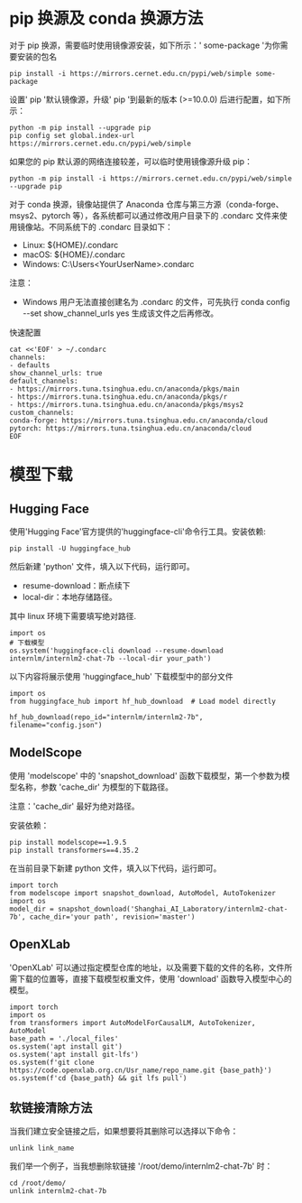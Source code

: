 # pip 换源及 conda 换源方法
对于 pip 换源，需要临时使用镜像源安装，如下所示：' some-package '为你需要安装的包名

	pip install -i https://mirrors.cernet.edu.cn/pypi/web/simple some-package

设置' pip '默认镜像源，升级' pip '到最新的版本 (>=10.0.0) 后进行配置，如下所示：

	python -m pip install --upgrade pip
	pip config set global.index-url   https://mirrors.cernet.edu.cn/pypi/web/simple
  
如果您的 pip 默认源的网络连接较差，可以临时使用镜像源升级 pip：

	python -m pip install -i https://mirrors.cernet.edu.cn/pypi/web/simple --upgrade pip
 
对于 conda 换源，镜像站提供了 Anaconda 仓库与第三方源（conda-forge、msys2、pytorch 等），各系统都可以通过修改用户目录下的 .condarc 文件来使用镜像站。不同系统下的 .condarc 目录如下：

* Linux: ${HOME}/.condarc
* macOS: ${HOME}/.condarc
* Windows: C:\Users\<YourUserName>\.condarc
  
注意：

* Windows 用户无法直接创建名为 .condarc 的文件，可先执行 conda config --set show_channel_urls yes 生成该文件之后再修改。
  
快速配置

	cat <<'EOF' > ~/.condarc
	channels:
	- defaults
	show_channel_urls: true
	default_channels:
	- https://mirrors.tuna.tsinghua.edu.cn/anaconda/pkgs/main
	- https://mirrors.tuna.tsinghua.edu.cn/anaconda/pkgs/r
	- https://mirrors.tuna.tsinghua.edu.cn/anaconda/pkgs/msys2
	custom_channels:
	conda-forge: https://mirrors.tuna.tsinghua.edu.cn/anaconda/cloud
	pytorch: https://mirrors.tuna.tsinghua.edu.cn/anaconda/cloud
	EOF

# 模型下载

## Hugging Face 
使用'Hugging Face'官方提供的'huggingface-cli'命令行工具。安装依赖:

	pip install -U huggingface_hub
 
然后新建 'python' 文件，填入以下代码，运行即可。

* resume-download：断点续下
* local-dir：本地存储路径。
  
其中 linux 环境下需要填写绝对路径.

	import os
	# 下载模型
	os.system('huggingface-cli download --resume-download internlm/internlm2-chat-7b --local-dir your_path')
 
以下内容将展示使用 'huggingface_hub' 下载模型中的部分文件

	import os 
	from huggingface_hub import hf_hub_download  # Load model directly 
	
	hf_hub_download(repo_id="internlm/internlm2-7b", filename="config.json")
 
## ModelScope 
使用 'modelscope' 中的 'snapshot_download' 函数下载模型，第一个参数为模型名称，参数 'cache_dir' 为模型的下载路径。

注意：'cache_dir' 最好为绝对路径。

安装依赖：

	pip install modelscope==1.9.5
	pip install transformers==4.35.2
 
在当前目录下新建 python 文件，填入以下代码，运行即可。

	import torch
	from modelscope import snapshot_download, AutoModel, AutoTokenizer
	import os
	model_dir = snapshot_download('Shanghai_AI_Laboratory/internlm2-chat-7b', cache_dir='your path', revision='master')
 
## OpenXLab 
'OpenXLab' 可以通过指定模型仓库的地址，以及需要下载的文件的名称，文件所需下载的位置等，直接下载模型权重文件，使用 'download' 函数导入模型中心的模型。

	import torch
	import os
	from transformers import AutoModelForCausalLM, AutoTokenizer, AutoModel
	base_path = './local_files'
	os.system('apt install git')
	os.system('apt install git-lfs')
	os.system(f'git clone https://code.openxlab.org.cn/Usr_name/repo_name.git {base_path}')
	os.system(f'cd {base_path} && git lfs pull')
 
## 软链接清除方法
当我们建立安全链接之后，如果想要将其删除可以选择以下命令：

	unlink link_name
 
我们举一个例子，当我想删除软链接 '/root/demo/internlm2-chat-7b' 时：

	cd /root/demo/
	unlink internlm2-chat-7b
